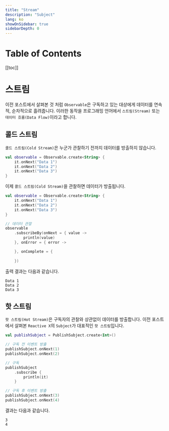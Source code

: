 ```yaml
---
title: "Stream"
description: "Subject"
lang: ko
showOnSidebar: true
sidebarDepth: 0
---
```


# Table of Contents

[[toc]]

# 스트림
이전 포스트에서 살펴본 것 처럼 `Observable`은 구독하고 있는 대상에게 데이터를 연속적, 순차적으로 흘려줍니다. 이러한 동작을 프로그래밍 언어에서 `스트림(Stream)` 또는 `데이터 흐름(Data Flow)`이라고 합니다. 

## 콜드 스트림
`콜드 스트림(Cold Stream)`은 누군가 관찰하기 전까지 데이터를 방출하지 않습니다.
``` kotlin
val observable = Observable.create<String> { 
    it.onNext("Data 1")
    it.onNext("Data 2")
    it.onNext("Data 3")
}
```
이제 `콜드 스트림(Cold Stream)`을 관찰하면 데이터가 방출됩니다.
``` kotlin
val observable = Observable.create<String> { 
    it.onNext("Data 1")
    it.onNext("Data 2")
    it.onNext("Data 3")
}

// 데이터 관찰
observable
    .subscribeBy(onNext = { value ->
        println(value)
    }, onError = { error ->

    }, onComplete = {
        
    })
```
출력 결과는 다음과 같습니다.
```
Data 1
Data 2
Data 3
```

## 핫 스트림
`핫 스트림(Hot Stream)`은 구독자의 관찰와 상관없이 데이터를 방출합니다. 이전 포스트에서 살펴본 `Reactive X`의 `Subject`가 대표적인 `핫 스트림`입니다.
``` kotlin
val publishSubject = PublishSubject.create<Int>()

// 구독 전 이벤트 방출
publishSubject.onNext(1)
publishSubject.onNext(2)

// 구독
publishSubject
    .subscribe {
        println(it)
    }

// 구독 후 이벤트 방출
publishSubject.onNext(3)
publishSubject.onNext(4)
```
결과는 다음과 같습니다.
```
3
4
```